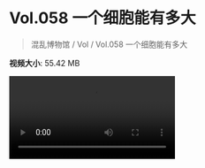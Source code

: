 # Vol.058 一个细胞能有多大

> 混乱博物馆 / Vol / Vol.058 一个细胞能有多大

**视频大小**: 55.42 MB

<div class="video"><video src="https://file.hsyhx.top/video/混乱博物馆/Vol/058.mp4" controls preload>🤔 您的浏览器不支持 video 标签</video></div>